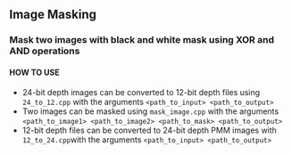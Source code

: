 ## Image Masking
### Mask two images with black and white mask using XOR and AND operations 

#### HOW TO USE
 - 24-bit depth images can be converted to 12-bit depth files using `24_to_12.cpp` with the arguments `<path_to_input> <path_to_output>`
 - Two images can be masked using `mask_image.cpp` with the arguments `<path_to_image1> <path_to_image2> <path_to_mask> <path_to_output>`
 - 12-bit depth files can be converted to 24-bit depth PMM images with `12_to_24.cpp`with the arguments `<path_to_input> <path_to_output>`